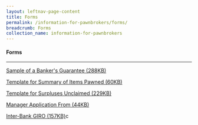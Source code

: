 ```yaml
---
layout: leftnav-page-content
title: Forms
permalink: /information-for-pawnbrokers/forms/
breadcrumb: Forms
collection_name: information-for-pawnbrokers
---
```



#### Forms
---

[Sample of a Banker's Guarantee (288KB)](/files/BGTemplate(revised2Apr2019).pdf)

[Template for Summary of Items Pawned (60KB)](/files/Summaryofitemspawned(version2.0)(1Jun2012)(1).xls)

[Template for Surpluses Unclaimed (229KB)](/files/Surplusesunclaimed(version2.0)(1Jun2012).xls)

[Manager Application From (44KB)](/files/page1(1).pdf)

[Inter-Bank GIRO (157KB)](/files/PB_03082017_GIROFORM(website_forms).pdf)c
